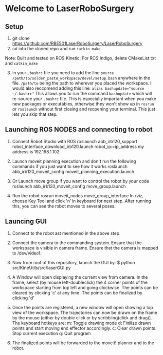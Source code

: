 # Welcome to LaserRoboSurgery

## Setup ##
1. git clone https://github.com/RBE501LaserRoboSurgery/LaserRoboSurgery
2. cd into the cloned repo and run `catkin_make` 

Note: Built and tested on ROS Kinetic; For ROS Indigo, delete CMakeList.txt and `catkin_make` 

3. In your `.bashrc` file you need to add the line `source /path/to/solder_paste_workspace/devel/setup.bash` anywhere in the file. `/path/to` being the path to wherever you placed the workspace. I would also reccomend adding this line:
	`alias bashupdate="source ~/.bashrc"`
		This allows you to run the command `bashupdate` which will re-source your `.bashrc` file. This is especially important when you make new packages or executables, otherwise they won't show up in `rosrun` or `roslaunch` without first closing and reopening your terminal. This just lets you skip that step.


## Launching ROS NODES  and connecting to robot ##

1. Connect Robot Studio with ROS
roslaunch abb_irb120_support robot_interface_download_irb120.launch robot_ip:=ip_address
my address is 192.168.1.102

2. Launch moveit planning execution and don't run the following commands if you just want to see how it works
roslaunch abb_irb120_moveit_config moveit_planning_execution.launch

3. Or Launch move group if you want to control the robot by your code
roslaunch abb_irb120_moveit_config move_group.launch

4. Run the robot
rosrun moveit_nodes move_group_interface
In rviz, choose Key Tool and click 'n' in keyboard for next step.
After running this, you can see the robot moves to several poses.


## Launcing GUI ##
1. Connect to the robot ast mentioned in the above step.

2. Connect the camera to the commanding system. Ensure that the workspace is visible in camera frame. Ensure that the camera is mapped to /dev/video1.

3. Now from root of this repository, launch the GUI by:
	$ python src/KineUtils/src/laserGUI.py

4. A Window will open displaying the current view from camera. In the frame, select (by mouse left-doubleclick) the 4 corner points of the workspace starting from top left and going clockwise.
	The points can be cleared by clicking 'c' at any time.
	The points can be finalized by clicking 'd'

5. Once the points are registered, a new window will open showing a top view of the workspace. The trajectories can now be drawn on the frame by the mouse (either by double click or by scribbling(click and drag)). The keyboard hotkeys are:
		m: Toggle drawing mode
		d: Finilize drawn points and start moving end effector accordingly.
		c: Clear drawn points. Stop current execution
		q: Quit program 

6. The finalized points will be forwarded to the moveIt! planner and to the robot.
